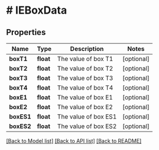 # # IEBoxData

## Properties

Name | Type | Description | Notes
------------ | ------------- | ------------- | -------------
**boxT1** | **float** | The value of box T1 | [optional]
**boxT2** | **float** | The value of box T2 | [optional]
**boxT3** | **float** | The value of box T3 | [optional]
**boxT4** | **float** | The value of box T4 | [optional]
**boxE1** | **float** | The value of box E1 | [optional]
**boxE2** | **float** | The value of box E2 | [optional]
**boxES1** | **float** | The value of box ES1 | [optional]
**boxES2** | **float** | The value of box ES2 | [optional]

[[Back to Model list]](../../README.md#models) [[Back to API list]](../../README.md#endpoints) [[Back to README]](../../README.md)
